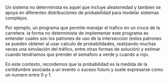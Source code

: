 Un sistema no determinista es aquel que incluye aleatoriedad y tambien se apoya en diferentes distribuciones de probabilidad para modelar sistemas complejos.

Por ejemplo, un programa que permite manejar el trafico en un cruce de la carretera.
la forma no determinista de implementar este programa es entender cuales son los patrones de uso de la interseccion (estos patrones se pueden obtener al usar calculo de probabilidades, realizando muchas veces una simulación del tráfico, entre otras formas de solución) y estimar cuando tendriamos que prender el semaforo a verde y cuando a rojo.

En este contexto, recordemos que la probabilidad es la medida de la certidumbre asociada a un evento o suceso futuro y suele expresarse como un numero entre 0 y 1.

